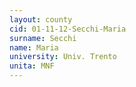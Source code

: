 ```yaml
---
layout: county 
cid: 01-11-12-Secchi-Maria
surname: Secchi
name: Maria
university: Univ. Trento
unita: MNF
---
```

